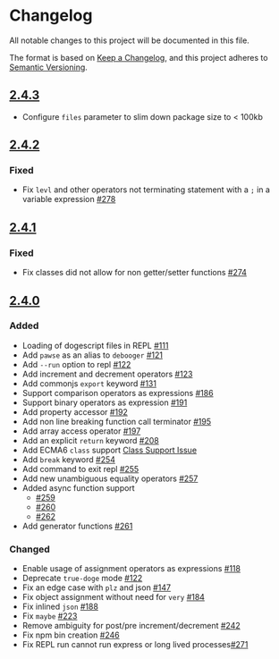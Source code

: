 # Changelog
All notable changes to this project will be documented in this file.

The format is based on [Keep a Changelog](https://keepachangelog.com/en/1.0.0/),
and this project adheres to [Semantic Versioning](https://semver.org/spec/v2.0.0.html).

## [2.4.3]

- Configure `files` parameter to slim down package size to < 100kb

## [2.4.2]

### Fixed

- Fix `levl` and other operators not terminating statement with a `;` in a variable expression [#278](https://github.com/dogescript/dogescript/issues/278)

## [2.4.1]

### Fixed

- Fix classes did not allow for non getter/setter functions [#274](https://github.com/dogescript/dogescript/pull/111)

## [2.4.0]

### Added

- Loading of dogescript files in REPL [#111](https://github.com/dogescript/dogescript/pull/111)
- Add `pawse` as an alias to `debooger` [#121](https://github.com/dogescript/dogescript/pull/121)
- Add `--run` option to repl [#122](https://github.com/dogescript/dogescript/pull/122)
- Add increment and decrement operators [#123](https://github.com/dogescript/dogescript/pull/123)
- Add commonjs `export` keyword [#131](https://github.com/dogescript/dogescript/pull/131)
- Support comparison operators as expressions [#186](https://github.com/dogescript/dogescript/pull/186)
- Support binary operators as expression [#191](https://github.com/dogescript/dogescript/pull/191)
- Add property accessor [#192](https://github.com/dogescript/dogescript/pull/192)
- Add non line breaking function call terminator [#195](https://github.com/dogescript/dogescript/pull/195)
- Add array access operator [#197](https://github.com/dogescript/dogescript/pull/197)
- Add an explicit `return` keyword [#208](https://github.com/dogescript/dogescript/pull/208)
- Add ECMA6 `class` support [Class Support Issue](https://github.com/dogescript/dogescript/issues/126)
- Add `break` keyword [#254](https://github.com/dogescript/dogescript/pull/254)
- Add command to exit repl [#255](https://github.com/dogescript/dogescript/pull/255)
- Add new unambiguous equality operators [#257](https://github.com/dogescript/dogescript/pull/257)
- Added async function support 
  - [#259](https://github.com/dogescript/dogescript/pull/259) 
  - [#260](https://github.com/dogescript/dogescript/pull/260)
  - [#262](https://github.com/dogescript/dogescript/pull/262)
- Add generator functions [#261](https://github.com/dogescript/dogescript/pull/261)

### Changed

- Enable usage of assignment operators as expressions [#118](https://github.com/dogescript/dogescript/pull/118)
- Deprecate `true-doge` mode [#122](https://github.com/dogescript/dogescript/pull/122)
- Fix an edge case with `plz` and json [#147](https://github.com/dogescript/dogescript/pull/147)
- Fix object assignment without need for `very` [#184](https://github.com/dogescript/dogescript/pull/184)
- Fix inlined `json` [#188](https://github.com/dogescript/dogescript/pull/188)
- Fix `maybe` [#223](https://github.com/dogescript/dogescript/pull/223)
- Remove ambiguity for post/pre increment/decrement [#242](https://github.com/dogescript/dogescript/pull/242)
- Fix npm bin creation [#246](https://github.com/dogescript/dogescript/pull/246)
- Fix REPL run cannot run express or long lived processes[#271](https://github.com/dogescript/dogescript/pull/271)


[Unreleased]: https://github.com/dogescript/dogescript/compare/2.4.3...HEAD
[2.4.3]: https://github.com/dogescript/dogescript/compare/2.4.2...2.4.3
[2.4.2]: https://github.com/dogescript/dogescript/compare/2.4.1...2.4.2
[2.4.1]: https://github.com/dogescript/dogescript/compare/2.4.0...2.4.1
[2.4.0]: https://github.com/dogescript/dogescript/compare/6fb5d4dfc93c507b83474119d9e869350e7e11a1...HEAD
